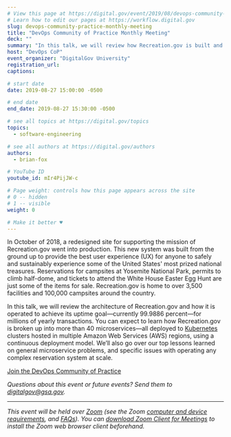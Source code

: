 ```yaml
---
# View this page at https://digital.gov/event/2019/08/devops-community-practice-monthly-meeting
# Learn how to edit our pages at https://workflow.digital.gov
slug: devops-community-practice-monthly-meeting
title: "DevOps Community of Practice Monthly Meeting"
deck: ""
summary: "In this talk, we will review how Recreation.gov is built and operated to achieve its uptime goal for millions of yearly transactions."
host: "DevOps CoP"
event_organizer: "DigitalGov University"
registration_url: 
captions: 

# start date
date: 2019-08-27 15:00:00 -0500

# end date
end_date: 2019-08-27 15:30:00 -0500

# see all topics at https://digital.gov/topics
topics: 
  - software-engineering

# see all authors at https://digital.gov/authors
authors: 
  - brian-fox

# YouTube ID
youtube_id: mIr4PijJW-c

# Page weight: controls how this page appears across the site
# 0 -- hidden
# 1 -- visible
weight: 0

# Make it better ♥
---
```


In October of 2018, a redesigned site for supporting the mission of Recreation.gov went into production. This new system was built from the ground up to provide the best user experience (UX) for anyone to safely and sustainably experience some of the United States' most prized national treasures. Reservations for campsites at Yosemite National Park, permits to climb half-dome, and tickets to attend the White House Easter Egg Hunt are just some of the items for sale. Recreation.gov is home to over 3,500 facilities and 100,000 campsites around the country.
 
In this talk, we will review the architecture of Recreation.gov and how it is operated to achieve its uptime goal&mdash;currently 99.9886 percent&mdash;for millions of yearly transactions. You can expect to learn how Recreation.gov is broken up into more than 40 microservices&mdash;all deployed to [Kubernetes](https://en.wikipedia.org/wiki/Kubernetes) clusters hosted in multiple Amazon Web Services (AWS) regions, using a continuous deployment model. We’ll also go over our top lessons learned on general microservice problems, and specific issues with operating any complex reservation system at scale. 

[Join the DevOps Community of Practice](https://digital.gov/communities/devops/) 

_Questions about this event or future events? Send them to [digitalgov@gsa.gov](mailto:digitalgov@gsa.gov)._ 

--- 

_This event will be held over [Zoom](https://www.zoom.us/) (see the Zoom [computer and device requirements](https://support.zoom.us/hc/en-us/articles/201362023-System-Requirements-for-PC-Mac-and-Linux), and [FAQs](https://support.zoom.us/hc/en-us/sections/200277708-Frequently-Asked-Questions)). You can [download Zoom Client for Meetings](https://zoom.us/download#client&#95;4meeting) to install the Zoom web browser client beforehand._ 
